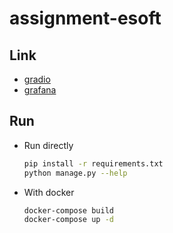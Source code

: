 # assignment-esoft

## Link

- [gradio](https://gradio.sieubun.xyz)
- [grafana](https://assignmentesoft.grafana.net/public-dashboards/6663c2fcb6fe4b9099c0d659ef5d7965)

## Run

- Run directly

  ```bash
  pip install -r requirements.txt
  python manage.py --help
  ```

- With docker

  ```bash
  docker-compose build
  docker-compose up -d
  ```

